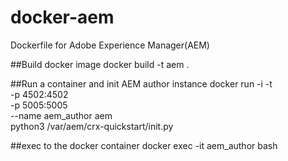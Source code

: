# docker-aem
Dockerfile for Adobe Experience Manager(AEM)

##Build docker image
docker build -t aem .

##Run a container and init AEM author instance
docker run -i -t \
-p 4502:4502 \
-p 5005:5005 \
--name aem_author aem \
python3 /var/aem/crx-quickstart/init.py

##exec to the docker container
docker exec -it aem_author bash
